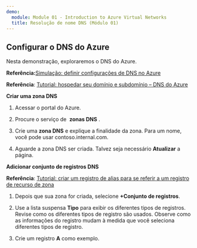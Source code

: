 ```yaml
---
demo:
  module: Module 01 - Introduction to Azure Virtual Networks
  title: Resolução de nome DNS (Módulo 01)
---
```

## Configurar o DNS do Azure

Nesta demonstração, exploraremos o DNS do Azure.

**Referência:**[Simulação: definir configurações de DNS no Azure](https://mslabs.cloudguides.com/guides/AZ-700%20Lab%20Simulation%20-%20Configure%20DNS%20settings%20in%20Azure)

**Referência**: [Tutorial: hospedar seu domínio e subdomínio – DNS do Azure](https://docs.microsoft.com/azure/dns/dns-delegate-domain-azure-dns)

**Criar uma zona DNS**

1. Acessar o portal do Azure.

1. Procure o serviço de  **zonas DNS** .

1. Crie uma **zona DNS** e explique a finalidade da zona. Para um nome, você pode usar contoso.internal.com.

1.  Aguarde a zona DNS ser criada. Talvez seja necessário **Atualizar** a página.

**Adicionar conjunto de registros DNS**

**Referência**: [Tutorial: criar um registro de alias para se referir a um registro de recurso de zona](https://learn.microsoft.com/azure/dns/tutorial-alias-rr)

1. Depois que sua zona for criada, selecione **+Conjunto de registros**.

1. Use a lista suspensa **Tipo** para exibir os diferentes tipos de registros. Revise como os diferentes tipos de registro são usados. Observe como as informações do registro mudam à medida que você seleciona diferentes tipos de registro.

1. Crie um registro **A** como exemplo. 

